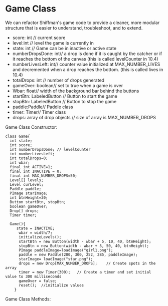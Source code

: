 # Game Class

We can refactor Shiffman's game code to provide a cleaner, more modular structure that is easier to understand, troubleshoot, and to extend.


- score: int // current score
- level:int // level the game is currently in
- state: int // Game can be in inactive or active state
- numberDropsDone: int// a drop is done if it is caught by the catcher or if it reaches the bottom of the canvas (this is called levelCounter in 10.4)
- numberLivesLeft: int// counter value initialized at MAX_NUMBER_LIVES and decremented when a drop reaches the bottom. (this is called lives in 10.4)
- totalDrops: int // number of drops generated
- gameOver: boolean// set to true when a game is over
- Wbar: float// width of the background bar behind the buttons
- startBtn: LabeledButton // Button to start the game
- stopBtn: LabeledButton // Button to stop the game
- paddle:Paddle// Paddle class
- timer: Timer// Timer class
- drops: array of drop objects // size of array is MAX_NUMBER_DROPS
 

Game Class Constructor:

```
class Game{
  int state;
  int score;
  int numberDropsDone; // levelCounter
  int numberLivesLeft;
  int totalDrops=0;
  int wbar;
  final int ACTIVE=1;
  final int INACTIVE = 0;
  final int MAX_NUMBER_DROPS=50;
  Level[] levels;
  Level curLevel;
  Paddle paddle;
  PImage starImage;
  int btnHeight=30;
  Button startBtn, stopBtn;
  boolean gameOver;
  Drop[] drops;
  Timer timer;
  
  Game(){
     state = INACTIVE;
      wbar = width/7;
      initializeLevels();
      startBtn = new Button(width - wbar + 5, 10, 40, btnHeight);
      stopBtn = new Button(width - wbar + 5, 50, 40, btnHeight);
      PImage paddleImage=loadImage("girl1.png"); 
      paddle = new Paddle(200, 300, 252, 285, paddleImage);
      starImage= loadImage("star.png");
      drops = new Drop[MAX_NUMBER_DROPS];    // Create spots in the array
      timer = new Timer(300);   // Create a timer and set initial value to 300 milliseconds
      gameOver = false;
      reset();  //initialize values
    }

```
Game Class Methods: 



